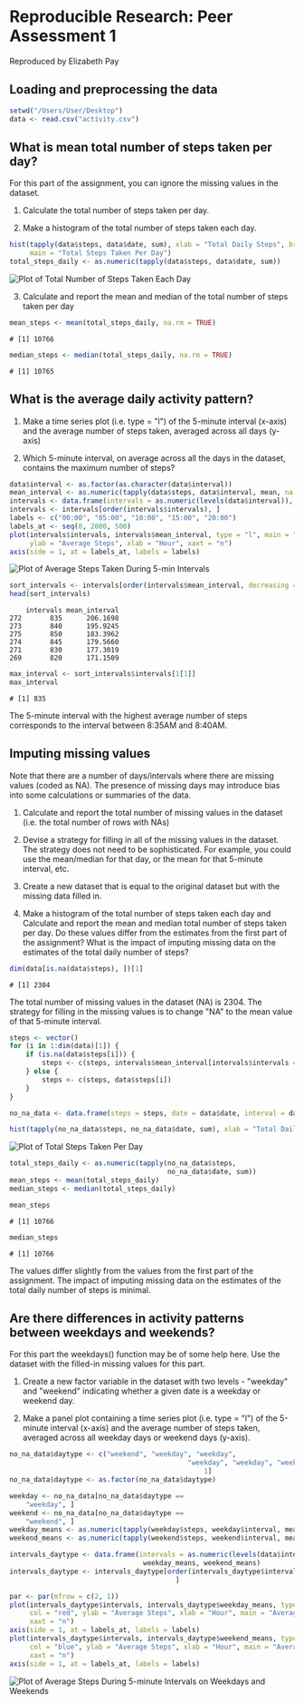 # Reproducible Research: Peer Assessment 1
Reproduced by Elizabeth Pay

## Loading and preprocessing the data
```r
setwd("/Users/User/Desktop")
data <- read.csv("activity.csv")
```


## What is mean total number of steps taken per day?
For this part of the assignment, you can ignore the missing values in the dataset.
1. Calculate the total number of steps taken per day.

2. Make a histogram of the total number of steps taken each day.

```r
hist(tapply(data$steps, data$date, sum), xlab = "Total Daily Steps", breaks = 20, 
     main = "Total Steps Taken Per Day")
total_steps_daily <- as.numeric(tapply(data$steps, data$date, sum))
```
![Plot of Total Number of Steps Taken Each Day](plot1.png)

3. Calculate and report the mean and median of the total number of steps taken per day

```r
mean_steps <- mean(total_steps_daily, na.rm = TRUE)
```
```
# [1] 10766
```

```r
median_steps <- median(total_steps_daily, na.rm = TRUE)
```
```
# [1] 10765
```

## What is the average daily activity pattern?
1. Make a time series plot (i.e. type = "l") of the 5-minute interval (x-axis) and the average number of steps taken, averaged across all days (y-axis)

2. Which 5-minute interval, on average across all the days in the dataset, contains the maximum number of steps?

```r
data$interval <- as.factor(as.character(data$interval))
mean_interval <- as.numeric(tapply(data$steps, data$interval, mean, na.rm = TRUE))
intervals <- data.frame(intervals = as.numeric(levels(data$interval)), mean_interval)
intervals <- intervals[order(intervals$intervals), ]
labels <- c("00:00", "05:00", "10:00", "15:00", "20:00")
labels_at <- seq(0, 2000, 500)
plot(intervals$intervals, intervals$mean_interval, type = "l", main = "Average Steps During 5-minute Intervals", 
     ylab = "Average Steps", xlab = "Hour", xaxt = "n")
axis(side = 1, at = labels_at, labels = labels)
```
![Plot of Average Steps Taken During 5-min Intervals](plot2.png)

```r
sort_intervals <- intervals[order(intervals$mean_interval, decreasing = TRUE), ]
head(sort_intervals)
```
```
    intervals mean_interval
272       835      206.1698
273       840      195.9245
275       850      183.3962
274       845      179.5660
271       830      177.3019
269       820      171.1509
```

```r
max_interval <- sort_intervals$intervals[1[1]]
max_interval
```

```
# [1] 835
```
The 5-minute interval with the highest average number of steps corresponds to the interval between 8:35AM and 8:40AM.


## Imputing missing values
Note that there are a number of days/intervals where there are missing values (coded as NA). The presence of missing days may introduce bias into some calculations or summaries of the data.

1. Calculate and report the total number of missing values in the dataset (i.e. the total number of rows with NAs)

2. Devise a strategy for filling in all of the missing values in the dataset. The strategy does not need to be sophisticated. For example, you could use the mean/median for that day, or the mean for that 5-minute interval, etc.

3. Create a new dataset that is equal to the original dataset but with the missing data filled in.

4. Make a histogram of the total number of steps taken each day and Calculate and report the mean and median total number of steps taken per day. Do these values differ from the estimates from the first part of the assignment? What is the impact of imputing missing data on the estimates of the total daily number of steps?

```r
dim(data[is.na(data$steps), ])[1]
```

```
# [1] 2304
```
The total number of missing values in the dataset (NA) is 2304.
The strategy for filling in the missing values is to change "NA" to the mean value of that 5-minute interval.


```r
steps <- vector()
for (i in 1:dim(data)[1]) {
    if (is.na(data$steps[i])) {
        steps <- c(steps, intervals$mean_interval[intervals$intervals == data$interval[i]])
    } else {
        steps <- c(steps, data$steps[i])
    }
}

no_na_data <- data.frame(steps = steps, date = data$date, interval = data$interval)
```

```r
hist(tapply(no_na_data$steps, no_na_data$date, sum), xlab = "Total Daily Steps", breaks = 20, main = "Total Steps Taken Per Day")
```

![Plot of Total Steps Taken Per Day](plot3.png)

```r
total_steps_daily <- as.numeric(tapply(no_na_data$steps, 
                                       no_na_data$date, sum))
mean_steps <- mean(total_steps_daily)
median_steps <- median(total_steps_daily)
```
```r
mean_steps
```
```
# [1] 10766
```
```r
median_steps
```
```
# [1] 10766
```
The values differ slightly from the values from the first part of the assignment. The impact of imputing missing data on the estimates of the total daily number of steps is minimal.

## Are there differences in activity patterns between weekdays and weekends?

For this part the weekdays() function may be of some help here. Use the dataset with the filled-in missing values for this part.

1. Create a new factor variable in the dataset with two levels - "weekday" and "weekend" indicating whether a given date is a weekday or weekend day.

2. Make a panel plot containing a time series plot (i.e. type = "l") of the 5-minute interval (x-axis) and the average number of steps taken, averaged across all weekday days or weekend days (y-axis). 

```r
no_na_data$daytype <- c("weekend", "weekday", "weekday", 
                                            "weekday", "weekday", "weekday", "weekend")[as.POSIXlt(no_na_data$date)$wday + 
                                                1]
no_na_data$daytype <- as.factor(no_na_data$daytype)

weekday <- no_na_data[no_na_data$daytype == 
    "weekday", ]
weekend <- no_na_data[no_na_data$daytype == 
    "weekend", ]
weekday_means <- as.numeric(tapply(weekday$steps, weekday$interval, mean))
weekend_means <- as.numeric(tapply(weekend$steps, weekend$interval, mean))

intervals_daytype <- data.frame(intervals = as.numeric(levels(data$interval)), 
                                 weekday_means, weekend_means)
intervals_daytype <- intervals_daytype[order(intervals_daytype$intervals), 
                                         ]
```

```r
par <- par(mfrow = c(2, 1))
plot(intervals_daytype$intervals, intervals_daytype$weekday_means, type = "1", 
     col = "red", ylab = "Average Steps", xlab = "Hour", main = "Average Steps During 5-minute Intervals on Weekdays", 
     xaxt = "n")
axis(side = 1, at = labels_at, labels = labels)
plot(intervals_daytype$intervals, intervals_daytype$weekend_means, type = "1", 
     col = "blue", ylab = "Average Steps", xlab = "Hour", main = "Average Steps During 5-minute Intervals on Weekends", 
     xaxt = "n")
axis(side = 1, at = labels_at, labels = labels)
```

![Plot of Average Steps During 5-minute Intervals on Weekdays and Weekends](plot4.png)

